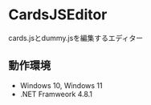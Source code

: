 # CardsJSEditor
cards.jsとdummy.jsを編集するエディター

## 動作環境

- Windows 10, Windows 11
- .NET Framweork 4.8.1
